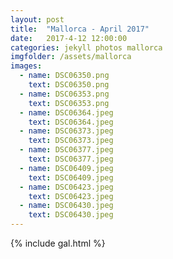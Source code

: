 ```yaml
---
layout: post
title:  "Mallorca - April 2017"
date:   2017-4-12 12:00:00
categories: jekyll photos mallorca
imgfolder: /assets/mallorca
images:
  - name: DSC06350.png
    text: DSC06350.png
  - name: DSC06353.png
    text: DSC06353.png
  - name: DSC06364.jpeg
    text: DSC06364.jpeg
  - name: DSC06373.jpeg
    text: DSC06373.jpeg
  - name: DSC06377.jpeg
    text: DSC06377.jpeg
  - name: DSC06409.jpeg
    text: DSC06409.jpeg
  - name: DSC06423.jpeg
    text: DSC06423.jpeg
  - name: DSC06430.jpeg
    text: DSC06430.jpeg
---
```


{% include gal.html %}
